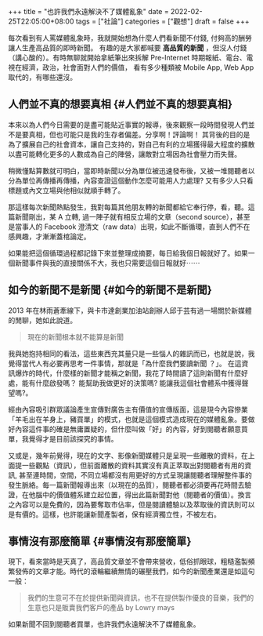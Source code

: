 +++
title = "也許我們永遠解決不了媒體亂象"
date = 2022-02-25T22:05:00+08:00
tags = ["社論"]
categories = ["觀想"]
draft = false
+++

每次看到有人罵媒體亂象時，我就開始想為什麼人們看新聞不付錢, 付夠高的酬勞讓人生產高品質的即時新聞。 有趣的是大家都喊要 **高品質的新聞** ，但沒人付錢（講心酸的）。有時無聊就開始拿紙筆出來拆解 Pre-Internet 時期報紙、電台、電視在經濟，政治，社會面對人們的價值， 看有多少種類被 Mobile App, Web App 取代的，有哪些還沒。


## 人們並不真的想要真相 {#人們並不真的想要真相}

本來以為人們今日需要的是盡可能貼近事實的報導，後來觀察一段時間發現人們並不是要真相，但也可能只是我的生存者偏差。分享啊！評論啊！ 其背後的目的是為了擴展自己的社會資本，讓自己支持的，對自己有利的立場獲得最大程度的擴散以盡可能轉化更多的人數成為自己的陣營，讓敵對立場因為社會壓力而失聲。

稍微懂點算數就可明白，當即時新聞以分為單位被迅速發布後，又被一堆閱聽者以分為單位再傳播再傳播，內容查證這個動作怎麼可能用人力處理? 又有多少人只看標題或內文立場與他相似就順手轉了。

那這樣每次新聞熱點發生，我對每篇其他朋友轉的新聞都給它奉行停，看，聽。這篇新聞剛出，某 A 立轉, 過一陣子就有相反立場的文章（second source），甚至是當事人的 Facebook 澄清文（raw data）出現，如此不斷循環，直到人們不在感興趣，才漸漸蓋棺論定。

如果能把這個循環過程都記錄下來並整理成摘要，每日給我個日報就好了。如果一個新聞事件與我的直接關係不大，我也只需要這個日報就好⋯⋯


## 如今的新聞不是新聞 {#如今的新聞不是新聞}

2013 年在林雨蒼牽線下，與卡市達創業加油站創辦人邱于芸有過一場關於新媒體的閒聊，她如此說道。

> 現在的新聞根本就不能算是新聞

我與她抱持相同的看法，這些東西充其量只是一些惱人的雜訊而已，也就是說，我覺得當代人有必要再思考一件事情，那就是「為什麼我們要讀新聞 ？」。 在這資訊爆炸的時代，什麼樣的新聞才能稱之新聞，我花了時間讀了這則新聞有什麼好處，能有什麼啟發嗎？ 能幫助我做更好的決策嗎? 能讓我這個社會體系中獲得聲望嗎?。

經由內容吸引群眾議論產生宣傳對廣告主有價值的宣傳版面，這是現今內容慘業「羊毛出在羊身上，豬買單」的模式，也就是這個模式造成現在的媒體亂象。要做好內容這件事的確是無庸置疑的，但什麼叫做「好」的內容，好到閱聽者願意買單，我覺得才是目前該探究的事情。

又或是，幾年前覺得，現在的文字、影像新聞媒體只是呈現一些離散的資料，在上面提一些觀點（資訊），但前面離散的資料其實沒有真正萃取出對閱聽者有用的資訊, 甚至連時間，空間，不同立場都沒有用更好的方式呈現讓閱聽者理解整件事的發生脈絡。每一篇新聞報導出來（以現在的品質），閱聽者都必須要再花時間去驗證，在他腦中的價值體系建立起位置，得出此篇新聞對他（閱聽者的價值）。換言之內容可以是免費的，因為要奪取市佔率，但是閱讀體驗以及萃取後的資訊則可以是有價的。這樣，也許能讓新聞產製者，保有經濟獨立性，不被左右。


## 事情沒有那麼簡單 {#事情沒有那麼簡單}

現下，看來當時是天真了，高品質文章並不會帶來營收，低俗抓眼球，粗糙濫製頻繁發佈的文章才能。時代的滾輪繼續無情的碾壓我們，如今的新聞產業還是如這句一般：

> 我們的生意可不在於提供新聞與資訊，也不在提供製作優良的音樂，我們的生意也只是販賣我們客戶的產品 by Lowry mays

如果新聞不回到閱聽者買單，也許我們永遠解決不了媒體亂象。
